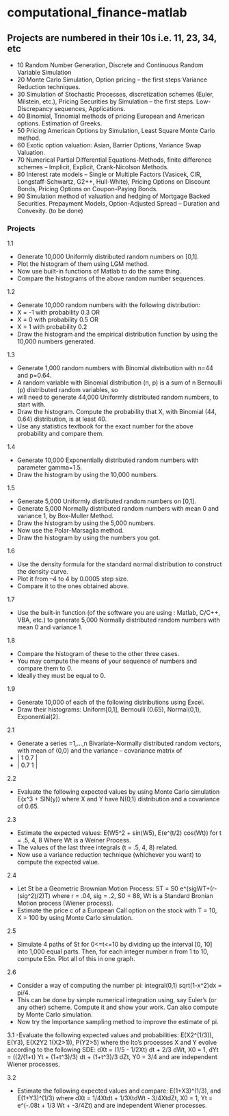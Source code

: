 # computational_finance-matlab
## Projects are numbered in their 10s i.e. 11, 23, 34, etc
- 10 Random Number Generation, Discrete  and Continuous Random Variable Simulation 
- 20 Monte Carlo Simulation, Option pricing – the first steps Variance Reduction techniques.  
- 30 Simulation of Stochastic Processes, discretization schemes (Euler, Milstein, etc.), Pricing Securities by Simulation – the first steps. Low-Discrepancy sequences, Applications. 
- 40 Binomial, Trinomial methods of pricing European  and American options. Estimation of Greeks. 
- 50 Pricing American Options by Simulation,  Least Square Monte Carlo method. 
- 60 Exotic option valuation: Asian, Barrier Options, Variance Swap Valuation. 
- 70 Numerical Partial Differential Equations-Methods, finite difference schemes – Implicit, Explicit, Crank-Nicolson Methods. 
- 80 Interest rate models – Single or Multiple Factors (Vasicek, CIR, Longstaff-Schwartz, G2++, Hull-White), Pricing Options on Discount Bonds, Pricing Options on Coupon-Paying Bonds. 
- 90 Simulation method of valuation and hedging of Mortgage Backed Securities. Prepayment Models, Option-Adjusted Spread – Duration and Convexity. (to be done)
### Projects

1.1
- Generate 10,000 Uniformly distributed random numbers on [0,1].
- Plot the histogram of them using LGM method.
- Now use built-in functions of Matlab to do the same thing.
- Compare the histograms of the above random number sequences.

1.2
- Generate 10,000 random numbers with the following distribution:
- X =   -1 with probability 0.3 OR
- X =    0 with probability 0.5 OR
- X =    1 with probability 0.2
- Draw the histogram and the empirical distribution function by using the 10,000 numbers generated.

1.3
- Generate 1,000 random numbers with Binomial distribution with n=44 and p=0.64.
- A random variable with Binomial distribution (n, p) is a sum of n Bernoulli (p) distributed random variables, so 
- will need to generate 44,000 Uniformly distributed random numbers, to start with.
- Draw the histogram. Compute the probability that X, with Binomial (44, 0.64) distribution, is at least 40.
- Use any statistics textbook for the exact number for the above probability and compare them.   

1.4
- Generate 10,000 Exponentially distributed random numbers with parameter gamma=1.5.
- Draw the histogram by using the 10,000 numbers.

1.5
- Generate 5,000 Uniformly distributed random numbers on [0,1].
- Generate 5,000 Normally distributed random numbers with mean 0 and variance 1, by Box-Muller Method.
- Draw the histogram by using the 5,000 numbers.
- Now use the Polar-Marsaglia method.
- Draw the histogram by using the numbers you got.

1.6
- Use the density formula for the standard normal distribution to construct the density curve. 
- Plot it from –4 to 4 by 0.0005 step size.
- Compare it to the ones obtained above.

1.7
- Use the built-in function (of the software you are using : Matlab, C/C++, VBA, etc.) to generate 5,000 Normally distributed random numbers with mean 0 and variance 1.

1.8
- Compare the histogram of these to the other three cases. 
- You may compute the means of your sequence of numbers and compare them to 0. 
- Ideally they must be equal to 0.

1.9
- Generate 10,000 of each of the following distributions using Excel.
- Draw their histograms: Uniform[0,1], Bernoulli (0.65), Normal(0,1), Exponential(2).

2.1
- Generate a series  =1,…,n  Bivariate-Normally distributed random vectors, with mean of (0,0) and the variance – covariance matrix of 
- | 1 0.7 |
- | 0.7 1 |

2.2
- Evaluate the following expected values by using Monte Carlo simulation E(x^3 + SIN(y)) where X and Y have N(0,1) distribution and a covariance of 0.65.

2.3
- Estimate the expected values: E(W5^2 + sin(W5), E(e^(t/2) cos(Wt)) for t = .5, 4, 8 Where Wt is a Weiner Process.
- The values of the last three integrals (t = .5, 4, 8) related.
- Now use a variance reduction technique (whichever you want) to compute the expected value.

2.4
- Let St be a Geometric Brownian Motion Process: ST = S0 e^(sigWT+(r-(sig^2)/2)T) where r = .04, sig = .2, S0 = 88, Wt is a Standard Bronian Motion process (Wiener process).
- Estimate the price c of a European Call option on the stock with T = 10, X = 100 by using Monte Carlo simulation.

2.5
- Simulate 4 paths of St for 0<=t<=10 by dividing up the interval [0, 10] into 1,000 equal parts.  Then, for each integer number n from 1 to 10, compute ESn. Plot all of this in one graph.

2.6
- Consider a way of computing the number pi: integral(0,1) sqrt(1-x^2)dx = pi/4.
- This can be done by simple numerical integration using, say Euler’s (or any other) scheme. Compute it and show your work. Can also compute by Monte Carlo simulation.
- Now try the Importance sampling method to improve the estimate of pi.

3.1
-Evaluate the following expected values and probabilities:  E(X2^(1/3)), E(Y3), E(X2Y2 1(X2>1)), P(Y2>5)   where the Ito’s processes X and Y evolve according to the following SDE: dXt = (1/5 - 1/2Xt) dt + 2/3 dWt, X0 = 1, dYt = ((2/(1+t) Yt + (1+t^3)/3) dt + (1+t^3)/3 dZt, Y0 = 3/4 and  are independent Wiener processes.

3.2
-  Estimate the following expected values and compare: E(1+X3)^(1/3), and E(1+Y3)^(1/3) where dXt = 1/4Xtdt + 1/3XtdWt - 3/4XtdZt, X0 = 1, Yt = e^(-.08t + 1/3 Wt + -3/4Zt) and  are independent Wiener processes. 
